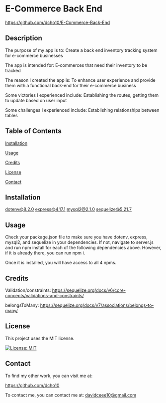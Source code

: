 # E-Commerce Back End

https://github.com/dcho10/E-Commerce-Back-End

## Description

  
The purpose of my app is to: Create a back end inventory tracking system for e-commerce businesses
  
The app is intended for: E-commerces that need their inventory to be tracked
  
The reason I created the app is: To enhance user experience and provide them with a functional back-end for their e-commerce business
  
Some victories I experienced include: Establishing the routes, getting them to update based on user input
  
Some challenges I experienced include: Establishing relationships between tables
  
## Table of Contents

  [Installation](#installation)
  
  [Usage](#usage)

  [Credits](#credits)
      
  [License](#license)

  [Contact](#contact)
    
## Installation

  dotenv@8.2.0  express@4.17.1  mysql2@2.1.0  sequelize@5.21.7


## Usage

  Check your package.json file to make sure you have dotenv, express, mysql2, and sequelize in your dependencies. If not, navigate to server.js and run npm install for each of the following dependencies above. However, if it is already there, you can run npm i.

  Once it is installed, you will have access to all 4 npms.

## Credits

  Validation/constraints: https://sequelize.org/docs/v6/core-concepts/validations-and-constraints/

  belongsToMany: https://sequelize.org/docs/v7/associations/belongs-to-many/

## License

This project uses the MIT license.

[![License: MIT](https://img.shields.io/badge/License-MIT-blue.svg)](https://opensource.org/licenses/MIT)

## Contact

To find my other work, you can visit me at:

https://github.com/dcho10

To contact me, you can contact me at: davidceee10@gmail.com
